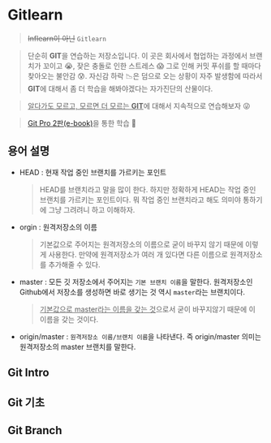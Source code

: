 # Gitlearn

> ~~Inflearn이 아닌~~ `Gitlearn`

> 단순히 **GIT**을 연습하는 저장소입니다. 이 곳은 회사에서 협업하는 과정에서 브랜치가 꼬이고 😭, 잦은 충돌로 인한 스트레스 😱 그로 인해 커밋 푸쉬를 할 때마다 찾아오는 불안감 😰. 자신감 하락 📉은 덤으로 오는 상황이 자주 발생함에 따라서 **GIT**에 대해서 좀 더 학습을 해봐야겠다는 자가진단의 산물이다.

> <u>알다가도 모르고, 모르면 더 모르는 **GIT**</u>에 대해서 지속적으로 연습해보자 😜

> [Git Pro 2판(e-book)](https://git-scm.com/book/ko/v2)을 통한 학습 🤡

## 용어 설명

- HEAD : 현재 작업 중인 브랜치를 가르키는 포인트
  > HEAD를 브랜치라고 말을 많이 한다. 하지만 정확하게 HEAD는 작업 중인 브랜치를 가르키는 포인트이다. 뭐 작업 중인 브랜치라고 해도 의미야 통하기에 그냥 그려려니 하고 이해하자.
- orgin : 원격저장소의 이름
  > 기본값으로 주어지는 원격저장소의 이름으로 굳이 바꾸지 않기 때문에 이렇게 사용한다. 만약에 원격저장소가 여러 개 있다면 다른 이름으로 원격저장소를 추가해줄 수 있다.
- master : 모든 깃 저장소에서 주어지는 `기본 브랜치 이름`을 말한다. 원격저장소인 Github에서 저장소를 생성하면 바로 생기는 것 역시 `master`라는 브랜치이다.
  > <u>기본값으로 master라는 이름을 갖는 것</u>으로서 굳이 바꾸지않기 때문에 이 이름을 갖는 것이다.
- origin/master : `원격저장소 이름/브랜치 이름`을 나타낸다. 즉 origin/master 의미는 원격저장소의 master 브랜치를 말한다.

## Git Intro

## Git 기초

## Git Branch
